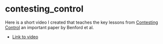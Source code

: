 # contesting_control

Here is a short video I created that teaches the key lessons from [Contesting Control](https://www.tandfonline.com/doi/pdf/10.1080/07370024.2020.1754214) an important paper by Benford et al.

- [Link to video](https://www.youtube.com/watch?v=oQPUHwcPWNU&ab_channel=JacobDean)
